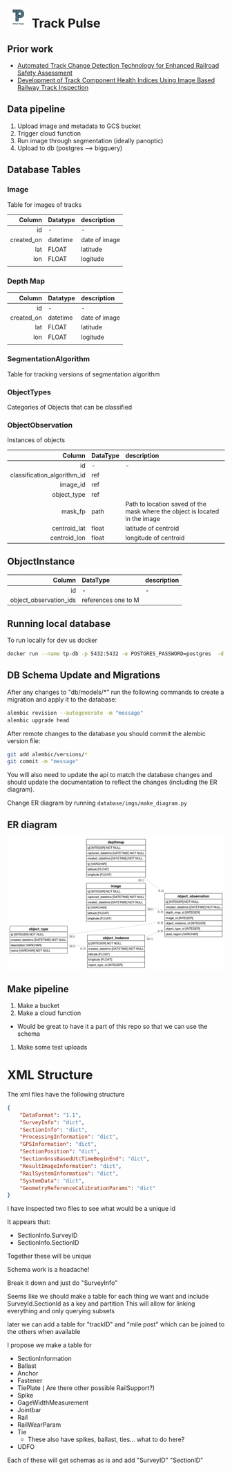 <h1>
  <img src="images/TP.png" alt="Logo" width="50" height="50"> Track Pulse
</h1>

## Prior work

- [Automated Track Change Detection Technology for Enhanced Railroad Safety Assessment](https://railroads.dot.gov/sites/fra.dot.gov/files/2023-04/UIUC%20Change%20Detection.pdf)
- [Development of Track Component Health Indices Using Image Based Railway Track Inspection](https://railtec.illinois.edu/wp/wp-content/uploads/germoglio-barbosa-et-al-2024-development-of-track-component-health-indices-using-image-based-railway-track-inspection.pdf)


## Data pipeline

1. Upload image and metadata to GCS bucket
1. Trigger cloud function
1. Run image through segmentation (ideally panoptic)
1. Upload to db (postgres --> bigquery)


## Database Tables

### Image
Table for images of tracks


|Column|Datatype|description|
|---:|:---|:---|
|id|-|-|
|created_on|datetime|date of image|
|lat|FLOAT| latitude|
|lon|FLOAT| logitude|
||||

### Depth Map
|Column|Datatype|description|
|---:|:---|:---|
|id|-|-|
|created_on|datetime|date of image|
|lat|FLOAT| latitude|
|lon|FLOAT| logitude|
||||

### SegmentationAlgorithm
Table for tracking versions of segmentation algorithm

### ObjectTypes
Categories of Objects that can be classified

### ObjectObservation

Instances of objects

|Column|DataType|description|
|---:|:---|:---|
|id|-|-|
|classification_algorithm_id|ref||
|image_id|ref||
|object_type|ref||
|mask_fp|path|Path to location saved of the mask where the object is located in the image|
|centroid_lat|float|latitude of centroid|
|centroid_lon|float|longitude of centroid|

## ObjectInstance

|Column|DataType|description|
|---:|:---|:---|
|id|-|-|
|object_observation_ids|references one to M||


## Running local database

To run locally for dev us docker

```bash
docker run --name tp-db -p 5432:5432 -e POSTGRES_PASSWORD=postgres  -d --rm postgres
```


## DB Schema Update and Migrations

After any changes to "db/models/*" run the following commands to create a migration and apply it to the database:

```bash
alembic revision --autogenerate -m "message"
alembic upgrade head
```

After remote changes to the database you should commit the alembic version file:

```bash
git add alembic/versions/*
git commit -m "message"
```

You will also need to update the api to match the database changes and should update the documentation to reflect the changes (including the ER diagram).

Change ER diagram by running `database/imgs/make_diagram.py`

## ER diagram

![ER Diagram](database/imgs/entity_relationships.png)

## Make pipeline

1. Make a bucket
1. Make a cloud function
  - Would be great to have it a part of this repo so that we can use the schema
1. Make some test uploads


# XML Structure

The xml files have the following structure

```json
{
    "DataFormat": "1.1",
    "SurveyInfo": "dict",
    "SectionInfo": "dict",
    "ProcessingInformation": "dict",
    "GPSInformation": "dict",
    "SectionPosition": "dict",
    "SectionGnssBasedUtcTimeBeginEnd": "dict",
    "ResultImageInformation": "dict",
    "RailSystemInformation": "dict",
    "SystemData": "dict",
    "GeometryReferenceCalibrationParams": "dict"
}
```

I have inspected two files to see what would be a unique id

It appears that:
- SectionInfo.SurveyID
- SectionInfo.SectionID

Together these will be unique


Schema work is a headache!

Break it down and just do "SurveyInfo"

Seems like we should make a table for each thing we want and include SurveyId.SectionId as a key and partition
This will allow for linking everything and only querying subsets

later we can add a table for "trackID" and "mile post" which can be joined to the others when available

I propose we make a table for

- SectionInformation
- Ballast
- Anchor
- Fastener
- TiePlate ( Are there other possible RailSupport?)
- Spike
- GageWidthMeasurement
- Jointbar
- Rail
- RailWearParam
- Tie
  - These also have spikes, ballast, ties... what to do here?
- UDFO

Each of these will get schemas as is and add "SurveyID" "SectionID"


